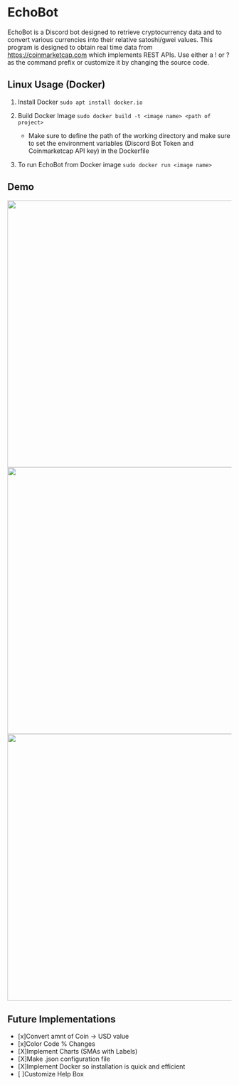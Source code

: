 # EchoBot

EchoBot is a Discord bot designed to retrieve cryptocurrency data and to convert various currencies into their relative satoshi/gwei values. This program is designed to obtain real time data from https://coinmarketcap.com which implements REST APIs. Use either a ! or ? as the command prefix or customize it by changing the source code.


## Linux Usage (Docker)
1. Install Docker `sudo apt install docker.io`

2. Build Docker Image `sudo docker build -t <image name> <path of project>`
   - Make sure to define the path of the working directory and make sure to set the environment variables (Discord Bot Token and Coinmarketcap API key) in the Dockerfile

3. To run EchoBot from Docker image `sudo docker run <image name>`


## Demo
<img src="https://imgur.com/JGnSYiZ.png" width="600">

<img src="https://imgur.com/cXvtwAO.png" width="600">

<img src="https://imgur.com/EN8ZDty.png" width="600">


## Future Implementations

- [x]Convert amnt of Coin -> USD value
- [x]Color Code % Changes
- [X]Implement Charts (SMAs with Labels)
- [X]Make .json configuration file 
- [X]Implement Docker so installation is quick and efficient
- [ ]Customize Help Box
